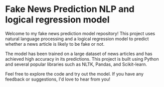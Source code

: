 # Fake News Prediction NLP and logical regression model 
Welcome to my fake news prediction model repository! This project uses natural language processing and a logical regression model to predict whether a news article is likely to be fake or not.

The model has been trained on a large dataset of news articles and has achieved high accuracy in its predictions. This project is built using Python and several popular libraries such as NLTK, Pandas, and Scikit-learn.

Feel free to explore the code and try out the model. If you have any feedback or suggestions, I'd love to hear from you!
<!--
I trained the model with the data set provide by the kaggle website which has more than 20,000 entries.
first I preprocesed the data by removing the stopwords then removed the number and other thing expect the word.
later i stemmed the file and vectorized the entire data that is left so that i could be read by the ML model
and i splitted the data as test and training data and trained the model 
and got a accuurrcy rate of 98 on training data.
and 97 on test data. -->
